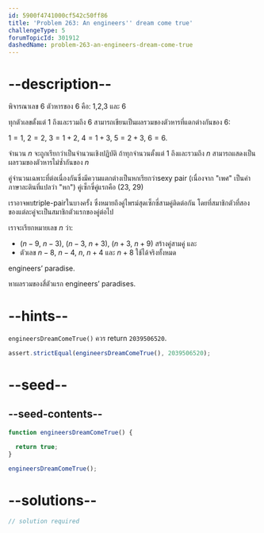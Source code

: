 ```yaml
---
id: 5900f4741000cf542c50ff86
title: 'Problem 263: An engineers'' dream come true'
challengeType: 5
forumTopicId: 301912
dashedName: problem-263-an-engineers-dream-come-true
---
```


# --description--

พิจารณาเลข 6 ตัวหารของ 6 คือ: 1,2,3 และ 6

ทุกตัวเลขตั้งแต่ 1 ถึงและรวมถึง 6 สามารถเขียนเป็นผลรวมของตัวหารที่แตกต่างกันของ 6:

$1 = 1$, $2 = 2$, $3 = 1 + 2$, $4 = 1 + 3$, $5 = 2 + 3$, $6 = 6$.

จำนวน $n$ จะถูกเรียกว่าเป็นจำนวนเชิงปฏิบัติ ถ้าทุกจำนวนตั้งแต่ 1 ถึงและรวมถึง $n$ สามารถแสดงเป็นผลรวมของตัวหารไม่ซ้ำกันของ $n$

คู่จำนวนเฉพาะที่ต่อเนื่องกันซึ่งมีความแตกต่างเป็นหกเรียกว่าsexy pair (เนื่องจาก "เพศ" เป็นคำภาษาละตินที่แปลว่า "หก") คู่เซ็กซี่คู่แรกคือ (23, 29)

เราอาจพบtriple-pairในบางครั้ง ซึ่งหมายถึงคู่ไพรม์สุดเซ็กซี่สามคู่ติดต่อกัน โดยที่สมาชิกตัวที่สองของแต่ละคู่จะเป็นสมาชิกตัวแรกของคู่ต่อไป

เราจะเรียกหมายเลข $n$ ว่า:

- ($n - 9$, $n - 3$), ($n - 3$, $n + 3$), ($n + 3$, $n + 9$) สร้างคู่สามคู่ และ
- ตัวเลข $n - 8$, $n - 4$, $n$, $n + 4$ และ $n + 8$ ใช้ได้จริงทั้งหมด

engineers’ paradise.

หาผลรวมของสี่ตัวแรก engineers’ paradises.

# --hints--

`engineersDreamComeTrue()` ควร return `2039506520`.

```js
assert.strictEqual(engineersDreamComeTrue(), 2039506520);
```

# --seed--

## --seed-contents--

```js
function engineersDreamComeTrue() {

  return true;
}

engineersDreamComeTrue();
```

# --solutions--

```js
// solution required
```
